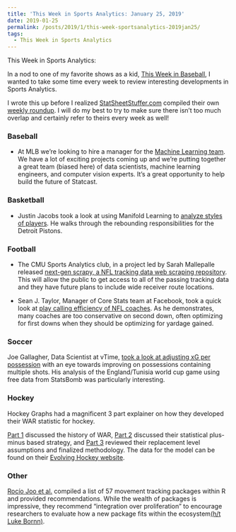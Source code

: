 ```yaml
---
title: 'This Week in Sports Analytics: January 25, 2019'
date: 2019-01-25
permalink: /posts/2019/1/this-week-sportsanalytics-2019jan25/
tags:
  - This Week in Sports Analytics
---
```


This Week in Sports Analytics:

In a nod to one of my favorite shows as a kid, [This Week in Baseball](https://en.wikipedia.org/wiki/This_Week_in_Baseball), I wanted to take some time every week to review interesting developments in Sports Analytics.  

I wrote this up before I realized [StatSheetStuffer.com](https://twitter.com/StatStuffercom) compiled their own [weekly roundup](http://statsheetstuffer.com/weekly-sports-analytics-news-roundup-january-22nd-2019/).  I will do my best to try to make sure there isn’t too much overlap and certainly refer to theirs every week as well!

### Baseball

* At MLB we’re looking to hire a manager for the [Machine Learning team](http://www.mlb.com/careers/mlbam/?gh_jid=1206615&gh_src=27f9d9861).  We have a lot of exciting projects coming up and we’re putting together a great team (biased here) of data scientists, machine learning engineers, and computer vision experts.  It’s a great opportunity to help build the future of Statcast.

### Basketball

* Justin Jacobs took a look at using Manifold Learning to [analyze styles of players](https://squared2020.com/2019/01/16/a-methodology-for-qualitatively-comparing-games/).  He walks through the rebounding responsibilities for the Detroit Pistons.

### Football

* The CMU Sports Analytics club, in a project led by Sarah Mallepalle released [next-gen scrapy, a NFL tracking data web scraping repository](https://www.cmusportsanalytics.com/introduction-to-next-gen-scrapy/).  This will allow the public to get access to all of the passing tracking data and they have future plans to include wide receiver route locations.

* Sean J. Taylor, Manager of Core Stats team at Facebook, took a quick look at [play calling efficiency of NFL coaches](https://twitter.com/seanjtaylor/status/1086343041743372288).  As he demonstrates, many coaches are too conservative on second down, often optimizing for first downs when they should be optimizing for yardage gained.


### Soccer

Joe Gallagher, Data Scientist at vTime, [took a look at adjusting xG per possession](https://jogall.github.io/2019-01-16-adjusted-xG/) with an eye towards improving on possessions containing multiple shots.  His analysis of the England/Tunisia world cup game using free data from StatsBomb was particularly interesting.

### Hockey

Hockey Graphs had a magnificent 3 part explainer on how they developed their WAR statistic for hockey.

[Part 1](https://hockey-graphs.com/2019/01/16/wins-above-replacement-history-philosophy-and-objectives-part-1/) discussed the history of WAR, [Part 2](https://hockey-graphs.com/2019/01/17/wins-above-replacement-the-process-part-2/) discussed their statistical plus-minus based strategy, and [Part 3](https://hockey-graphs.com/2019/01/18/wins-above-replacement-replacement-level-decisions-results-and-final-remarks-part-3/) reviewed their replacement level assumptions and finalized methodology.  The data for the model can be found on their [Evolving Hockey website](https://www.evolving-hockey.com/).

### Other

[Rocío Joo et al.](https://arxiv.org/abs/1901.05935) compiled a list of 57 movement tracking packages within R and provided recommendations. While the wealth of packages is impressive, they recommend “integration over proliferation” to encourage researchers to evaluate how a new package fits within the ecosystem[(h/t Luke Bornn)](https://twitter.com/LukeBornn/status/1086153744272609280).
